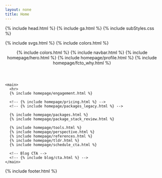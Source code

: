```yaml
---
layout: none
title: Home
---
```


{% include head.html %}
{% include ga.html %}
{% include subStyles.css %}

<body>

  {% include svgs.html %}
  {% include colors.html %}

  <div class="container py-3">
    <header>
      {% include colors.html %}
      {% include navbar.html %}
      {% include homepage/hero.html %}
      {% include homepage/profile.html %}
      {% include homepage/fcto_why.html %}
    </header>

    <main>
      <hr>
      {% include homepage/engagement.html %}

      <!-- {% include homepage/pricing.html %} -->
      <!-- {% include homepage/packages_legacy.html %} -->

      {% include homepage/packages.html %}
      {% include homepage/package_stack_review.html %}
      
      {% include homepage/tools.html %}
      {% include homepage/perspective.html %}
      {% include homepage/references.html %} 
      {% include homepage/tldr.html %}
      {% include homepage/schedule_cta.html %}

      <!-- Blog CTA -->
      <!-- {% include blog/cta.html %} -->
    </main>

  {% include footer.html %}

